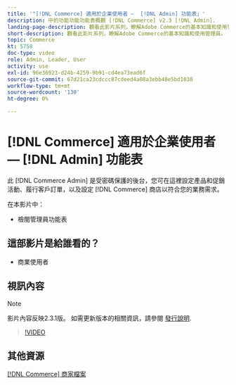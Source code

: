 ```yaml
---
title: '"[!DNL Commerce] 適用於企業使用者 —  [!DNL Admin] 功能表」'
description: 中的功能功能功能表概觀 [!DNL Commerce] v2.3 [!DNL Admin].
landing-page-description: 觀看此影片系列，瞭解Adobe Commerce的基本知識和使用管理員。
short-description: 觀看此影片系列，瞭解Adobe Commerce的基本知識和使用管理員。
topic: Commerce
kt: 5758
doc-type: video
role: Admin, Leader, User
activity: use
exl-id: 96e36923-d24b-4259-9b91-cd4ea73ead6f
source-git-commit: 67d21ca23cdccc87cdeed4a08a3ebb48e5bd1030
workflow-type: tm+mt
source-wordcount: '130'
ht-degree: 0%

---
```


# [!DNL Commerce] 適用於企業使用者 —  [!DNL Admin] 功能表

此 [!DNL Commerce Admin] 是受密碼保護的後台，您可在這裡設定產品和促銷活動、履行客戶訂單，以及設定 [!DNL Commerce] 商店以符合您的業務需求。

在本影片中：

- 檢閱管理員功能表

## 這部影片是給誰看的？

- 商業使用者

## 視訊內容

>[!NOTE]
>
>影片內容反映2.3.1版。 如需更新版本的相關資訊，請參閱 [發行說明](https://experienceleague.adobe.com/docs/commerce-operations/release/notes/overview.html).

>[!VIDEO](https://video.tv.adobe.com/v/35942?quality=12&learn=on)

## 其他資源

[[!DNL Commerce] 商家檔案](https://experienceleague.adobe.com/docs/commerce-admin/user-guides/home.html)
